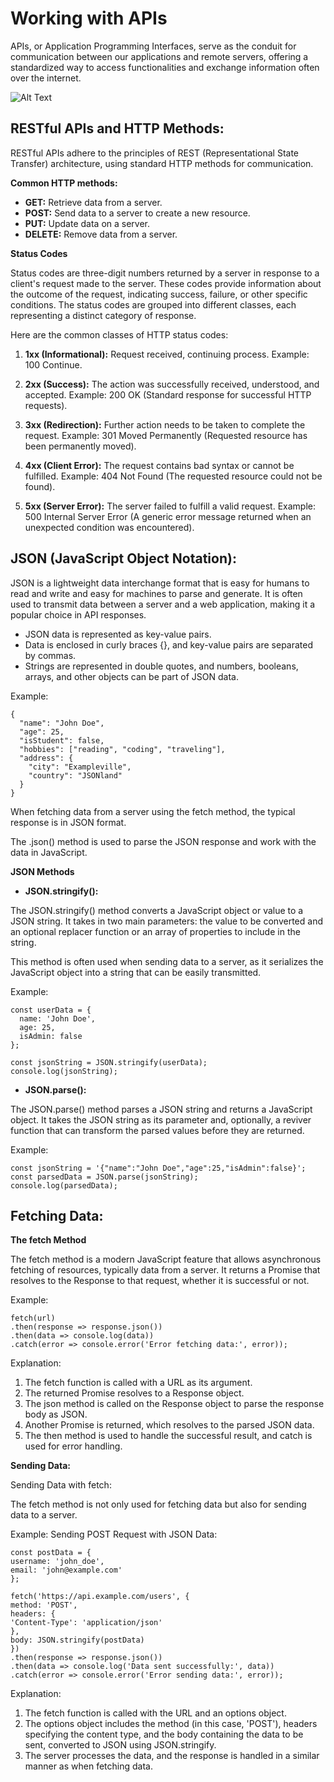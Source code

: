 # Working with APIs

APIs, or Application Programming Interfaces, serve as the conduit for communication between our applications and remote servers, offering a standardized way to access functionalities and exchange information often over the internet.

![Alt Text](https://voyager.postman.com/illustration/diagram-what-is-an-api-postman-illustration.svg "API Example")

## RESTful APIs and HTTP Methods:

RESTful APIs adhere to the principles of REST (Representational State Transfer) architecture, using standard HTTP methods for communication.

**Common HTTP methods:**

- **GET:** Retrieve data from a server.
- **POST:** Send data to a server to create a new resource.
- **PUT:** Update data on a server.
- **DELETE:** Remove data from a server.

**Status Codes**

Status codes are three-digit numbers returned by a server in response to a client's request made to the server. These codes provide information about the outcome of the request, indicating success, failure, or other specific conditions. The status codes are grouped into different classes, each representing a distinct category of response.

Here are the common classes of HTTP status codes:

1. **1xx (Informational):** Request received, continuing process.
   Example: 100 Continue.

2. **2xx (Success):** The action was successfully received, understood, and accepted.
   Example: 200 OK (Standard response for successful HTTP requests).

3. **3xx (Redirection):** Further action needs to be taken to complete the request.
   Example: 301 Moved Permanently (Requested resource has been permanently moved).

4. **4xx (Client Error):** The request contains bad syntax or cannot be fulfilled.
   Example: 404 Not Found (The requested resource could not be found).

5. **5xx (Server Error):** The server failed to fulfill a valid request.
   Example: 500 Internal Server Error (A generic error message returned when an unexpected condition was encountered).

## JSON (JavaScript Object Notation):

JSON is a lightweight data interchange format that is easy for humans to read and write and easy for machines to parse and generate. It is often used to transmit data between a server and a web application, making it a popular choice in API responses.

- JSON data is represented as key-value pairs.
- Data is enclosed in curly braces {}, and key-value pairs are separated by commas.
- Strings are represented in double quotes, and numbers, booleans, arrays, and other objects can be part of JSON data.

Example:

```
{
  "name": "John Doe",
  "age": 25,
  "isStudent": false,
  "hobbies": ["reading", "coding", "traveling"],
  "address": {
    "city": "Exampleville",
    "country": "JSONland"
  }
}
```

When fetching data from a server using the fetch method, the typical response is in JSON format.

The .json() method is used to parse the JSON response and work with the data in JavaScript.

**JSON Methods**

- **JSON.stringify():**

The JSON.stringify() method converts a JavaScript object or value to a JSON string. It takes in two main parameters: the value to be converted and an optional replacer function or an array of properties to include in the string.

This method is often used when sending data to a server, as it serializes the JavaScript object into a string that can be easily transmitted.

Example:

```
const userData = {
  name: 'John Doe',
  age: 25,
  isAdmin: false
};

const jsonString = JSON.stringify(userData);
console.log(jsonString);
```

- **JSON.parse():**

The JSON.parse() method parses a JSON string and returns a JavaScript object. It takes the JSON string as its parameter and, optionally, a reviver function that can transform the parsed values before they are returned.

Example:

```
const jsonString = '{"name":"John Doe","age":25,"isAdmin":false}';
const parsedData = JSON.parse(jsonString);
console.log(parsedData);
```

## Fetching Data:

**The fetch Method**

The fetch method is a modern JavaScript feature that allows asynchronous fetching of resources, typically data from a server.
It returns a Promise that resolves to the Response to that request, whether it is successful or not.

Example:

```
fetch(url)
.then(response => response.json())
.then(data => console.log(data))
.catch(error => console.error('Error fetching data:', error));
```

Explanation:

1. The fetch function is called with a URL as its argument.
2. The returned Promise resolves to a Response object.
3. The json method is called on the Response object to parse the response body as JSON.
4. Another Promise is returned, which resolves to the parsed JSON data.
5. The then method is used to handle the successful result, and catch is used for error handling.

**Sending Data:**

Sending Data with fetch:

The fetch method is not only used for fetching data but also for sending data to a server.

Example: Sending POST Request with JSON Data:

```
const postData = {
username: 'john_doe',
email: 'john@example.com'
};

fetch('https://api.example.com/users', {
method: 'POST',
headers: {
'Content-Type': 'application/json'
},
body: JSON.stringify(postData)
})
.then(response => response.json())
.then(data => console.log('Data sent successfully:', data))
.catch(error => console.error('Error sending data:', error));
```

Explanation:

1. The fetch function is called with the URL and an options object.
2. The options object includes the method (in this case, 'POST'), headers specifying the content type, and the body containing the data to be sent, converted to JSON using JSON.stringify.
3. The server processes the data, and the response is handled in a similar manner as when fetching data.
